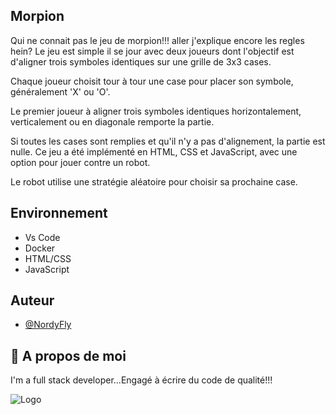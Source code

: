 
## Morpion

Qui ne connait pas le jeu de morpion!!! aller j'explique encore les regles hein?
Le jeu est simple il se jour avec deux joueurs dont l'objectif est d'aligner trois symboles identiques sur une grille de 3x3 cases. 

Chaque joueur choisit tour à tour une case pour placer son symbole, généralement 'X' ou 'O'. 

Le premier joueur à aligner trois symboles identiques horizontalement, verticalement ou en diagonale remporte la partie. 

Si toutes les cases sont remplies et qu'il n'y a pas d'alignement, la partie est nulle. Ce jeu a été implémenté en HTML, CSS et JavaScript, avec une option pour jouer contre un robot. 

Le robot utilise une stratégie aléatoire pour choisir sa prochaine case.
## Environnement

- Vs Code
- Docker 
- HTML/CSS
- JavaScript


## Auteur

- [@NordyFly](https://github.com/NordyFly)


## 🚀 A propos de moi
I'm a full stack developer...Engagé à écrire du code de qualité!!!


![Logo](https://www.hebergeur-image.com/upload/91.175.95.39-640b0c173f187.png)

